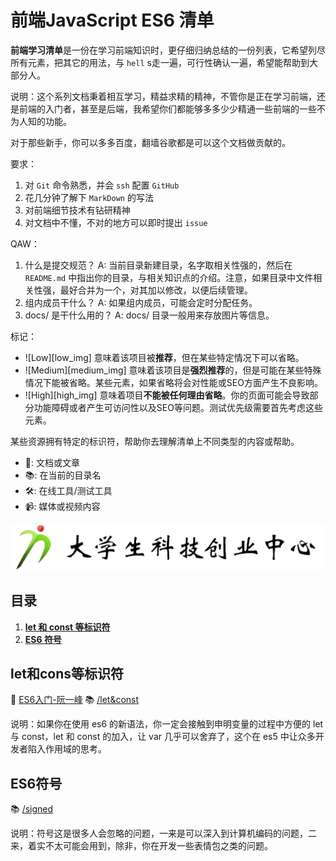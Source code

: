 # 前端JavaScript ES6 清单

**前端学习清单**是一份在学习前端知识时，更仔细归纳总结的一份列表，它希望列尽所有元素，把其它的用法，与 `hell` s走一遍，可行性确认一遍，希望能帮助到大部分人。

说明：这个系列文档秉着相互学习，精益求精的精神，不管你是正在学习前端，还是前端的入门者，甚至是后端，我希望你们都能够多多少少精通一些前端的一些不为人知的功能。

对于那些新手，你可以多多百度，翻墙谷歌都是可以这个文档做贡献的。

要求：
1. 对 `Git` 命令熟悉，并会 `ssh` 配置 `GitHub`
2. 花几分钟了解下 `MarkDown` 的写法
3. 对前端细节技术有钻研精神
4. 对文档中不懂，不对的地方可以即时提出 `issue`

QAW：
1. 什么是提交规范？
A: 当前目录新建目录，名字取相关性强的，然后在 `README.md` 中指出你的目录，与相关知识点的介绍。注意，如果目录中文件相关性强，最好合并为一个，对其加以修改，以便后续管理。
2. 组内成员干什么？
A: 如果组内成员，可能会定时分配任务。
3. docs/ 是干什么用的？ 
A: docs/ 目录一般用来存放图片等信息。

标记：

* ![Low][low_img] 意味着该项目被**推荐**，但在某些特定情况下可以省略。
* ![Medium][medium_img] 意味着该项目是**强烈推荐**的，但是可能在某些特殊情况下能被省略。某些元素，如果省略将会对性能或SEO方面产生不良影响。
* ![High][high_img] 意味着项目**不能被任何理由省略**。你的页面可能会导致部分功能障碍或者产生可访问性以及SEO等问题。测试优先级需要首先考虑这些元素。

某些资源拥有特定的标识符，帮助你去理解清单上不同类型的内容或帮助。

* 📖: 文档或文章
* 📚: 在当前的目录名
* 🛠: 在线工具/测试工具
* 📹: 媒体或视频内容

[![](/docs/images/logo.png)](https://www.producthunt.com/posts/front-end-checklist)

## 目录

1. **[let 和 const 等标识符](#let和cons等标识符)**
2. **[ES6 符号](#ES6符号)**

## let和cons等标识符

📖 [ES6入门-阮一峰](http://es6.ruanyifeng.com/#docs/let)
📚 [/let&const](/let&const)

说明：如果你在使用 es6 的新语法，你一定会接触到申明变量的过程中方便的 let 与 const，let 和 const 的加入，让 var 几乎可以舍弃了，这个在 es5 中让众多开发者陷入作用域的思考。

## ES6符号

📚 [/signed](/signed)

说明：符号这是很多人会忽略的问题，一来是可以深入到计算机编码的问题，二来，着实不太可能会用到，除非，你在开发一些表情包之类的问题。
